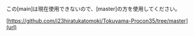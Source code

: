 この[main]は現在使用できないので、[master]の方を使用してください。

[https://github.com/i23hiratukatomoki/Tokuyama-Procon35/tree/master](url)
